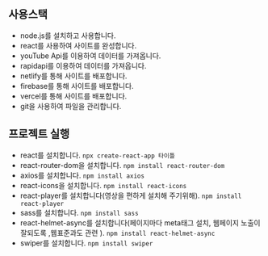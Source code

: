 ## 사용스택
- node.js를 설치하고 사용합니다. 
- react를 사용하여 사이트를 완성합니다. 
- youTube Api를 이용하여 데이터를 가져옵니다.
- rapidapi를 이용하여 데이터를 가져옵니다.
- netlify를 통해 사이트를 배포합니다.
- firebase를 통해 사이트를 배포합니다.
- vercel를 통해 사이트를 배포합니다.
- git을 사용하여 파일을 관리합니다.

## 프로젝트 실행
- react를 설치합니다. `npx create-react-app 타이틀`
- react-router-dom을 설치합니다. `npm install react-router-dom`
- axios를 설치합니다. `npm install axios`
- react-icons을 설치합니다. `npm install react-icons`
- react-player를 설치합니다(영상을 편하게 설치해 주기위해). `npm install react-player`
- sass를 설치합니다. `npm install sass`
- react-helmet-async를 설치합니다(페이지마다 meta태그 설치, 웹페이지 노출이 잘되도록 ,웹표준과도 관련 ). `npm install react-helmet-async`
- swiper를 설치합니다. `npm install swiper`